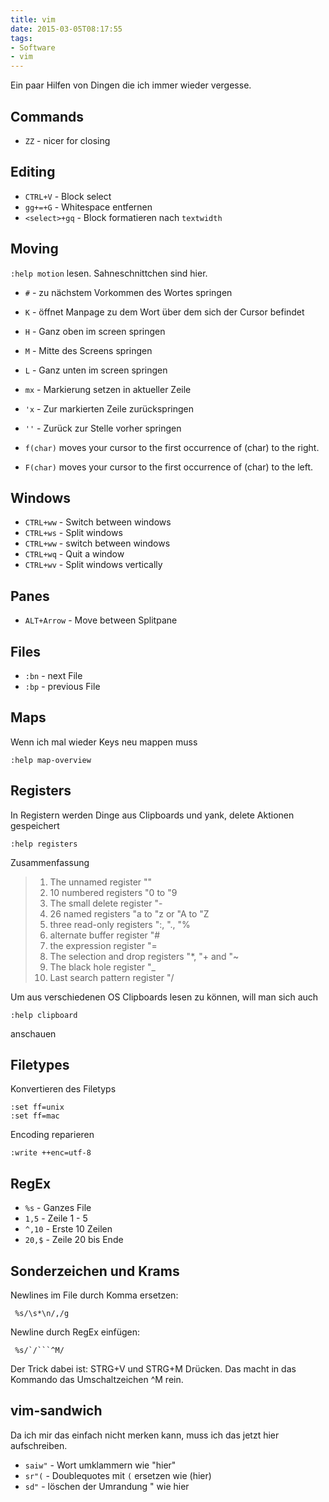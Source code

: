 ```yaml
---
title: vim
date: 2015-03-05T08:17:55
tags:
- Software
- vim
---
```


Ein paar Hilfen von Dingen die ich immer wieder vergesse.

## Commands

* `ZZ` - nicer for closing

## Editing

* `CTRL+V` - Block select
* `gg+=+G` -  Whitespace entfernen
* `<select>+gq` - Block formatieren nach `textwidth`

## Moving

`:help motion` lesen. Sahneschnittchen sind hier.

* `#` - zu nächstem Vorkommen des Wortes springen
* `K` - öffnet Manpage zu dem Wort über dem sich der Cursor befindet
* `H` - Ganz oben im screen springen
* `M` - Mitte des Screens springen
* `L` - Ganz unten im screen springen

* `mx` - Markierung setzen in aktueller Zeile
* `'x` - Zur markierten Zeile zurückspringen
* `''` - Zurück zur Stelle vorher springen

* `f(char)` moves your cursor to the first occurrence of (char) to the right.
* `F(char)` moves your cursor to the first occurrence of (char) to the left.

## Windows

* `CTRL+ww` - Switch between windows
* `CTRL+ws` - Split windows
* `CTRL+ww` - switch between windows
* `CTRL+wq` - Quit a window
* `CTRL+wv` - Split windows vertically

## Panes

* `ALT+Arrow` - Move between Splitpane

## Files

* `:bn` - next File
* `:bp` - previous File

## Maps

Wenn ich mal wieder Keys neu mappen muss

    :help map-overview

## Registers

In Registern werden Dinge aus Clipboards und yank, delete Aktionen gespeichert

    :help registers

Zusammenfassung

> 1. The unnamed register ""
> 2. 10 numbered registers "0 to "9
> 3. The small delete register "-
> 4. 26 named registers "a to "z or "A to "Z
> 5. three read-only registers ":, "., "%
> 6. alternate buffer register "#
> 7. the expression register "=
> 8. The selection and drop registers "*, "+ and "~
> 9. The black hole register "_
> 10. Last search pattern register "/

Um aus verschiedenen OS Clipboards lesen zu können, will man sich auch

    :help clipboard

anschauen

## Filetypes

Konvertieren des Filetyps

    :set ff=unix
    :set ff=mac

Encoding reparieren

    :write ++enc=utf-8

## RegEx

* `%s`   - Ganzes File
* `1,5`  - Zeile 1 - 5
* `^,10` - Erste 10 Zeilen
* `20,$` - Zeile 20 bis Ende

## Sonderzeichen und Krams

Newlines im File durch Komma ersetzen:

     %s/\s*\n/,/g

Newline durch RegEx einfügen:

     %s/`/```^M/

Der Trick dabei ist: STRG+V und STRG+M Drücken. Das macht in das Kommando
das Umschaltzeichen ^M rein.

## vim-sandwich

Da ich mir das einfach nicht merken kann, muss ich das jetzt hier aufschreiben.

* `saiw"` - Wort umklammern wie "hier"
* `sr"(` - Doublequotes mit `(` ersetzen wie (hier)
* `sd"` - löschen der Umrandung " wie hier
